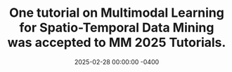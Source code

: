 ---
title: "One tutorial on Multimodal Learning for Spatio-Temporal Data Mining was accepted to MM 2025 Tutorials."
date: 2025-02-28 00:00:00 -0400
---